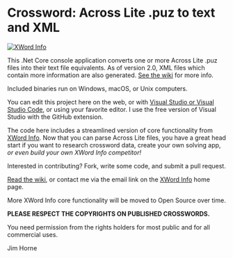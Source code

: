 # Crossword: Across Lite .puz to text and XML

[![XWord Info](https://www.xwordinfo.com/images/Puz2Txt2.jpg "XWord Info")](https://www.xwordinfo.com "XWord Info")

This .Net Core console application converts one or more Across Lite .puz files into their text file equivalents. As of version 2.0, XML files which contain more information are also generated. [See the wiki](https://github.com/jahorne/AcrossLiteToText/wiki "See the wiki") for more info.

Included binaries run on Windows, macOS, or Unix computers.

You can edit this project here on the web, or with [Visual Studio or Visual Studio Code](https://visualstudio.microsoft.com/), or using your favorite editor. I use the free version of Visual Studio with the GitHub extension.

The code here includes a streamlined version of core functionality from [XWord Info](https://www.xwordinfo.com "XWord Info"). Now that you can parse Across Lite files, you have a great head start if you want to research crossword data, create your own solving app, *or even build your own XWord Info competitor!*

Interested in contributing? Fork, write some code, and submit a pull request.

[Read the wiki](https://github.com/jahorne/AcrossLiteToText/wiki "Read the wiki"), or contact me via the email link on the [XWord Info](https://www.xwordinfo.com "XWord Info") home page.

More XWord Info core functionality will be moved to Open Source over time.

**PLEASE RESPECT THE COPYRIGHTS ON PUBLISHED CROSSWORDS.**

You need permission from the rights holders for most public and for all commercial uses.

Jim Horne
